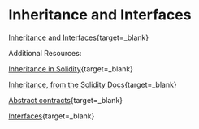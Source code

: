 # Inheritance and Interfaces

  [Inheritance and Interfaces](https://streamable.com/1xq8yg){target=_blank}

  Additional Resources:

  [Inheritance in Solidity](https://ethereumdev.io/inheritance-in-solidity-contracts-are-classes/){target=_blank}

  [Inheritance, from the Solidity Docs](https://solidity.readthedocs.io/en/develop/contracts.html#inheritance){target=_blank}

  [Abstract contracts](https://docs.soliditylang.org/en/latest/contracts.html#abstract-contracts){target=_blank}

  [Interfaces](https://docs.soliditylang.org/en/latest/contracts.html#interfaces){target=_blank}